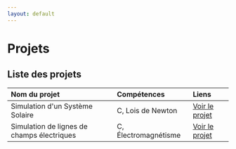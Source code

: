 ```yaml
---
layout: default
---
```


# Projets

## Liste des projets

| Nom du projet                               | Compétences                              | Liens |
|:--------------------------------------------|:-----------------------------------------|:------|
| Simulation d'un Système Solaire             | C, Lois de Newton                        | [Voir le projet](./projets/systeme-solaire.md)  |
| Simulation de lignes de champs électriques  | C, Électromagnétisme                     | [Voir le projet](./projets/ligne-de-champs.md)  |



